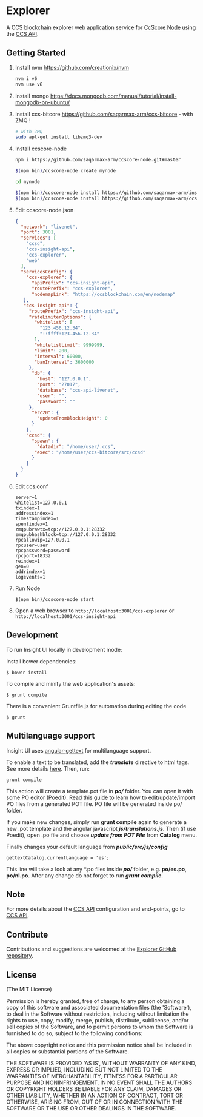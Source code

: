 # Explorer

A CCS blockchain explorer web application service for [CcScore Node](https://github.com/saqarmax-arm/ccscore-node) using the [CCS API](https://github.com/saqarmax-arm/insight-api).


## Getting Started

1. Install nvm https://github.com/creationix/nvm  

    ```bash
    nvm i v6
    nvm use v6
    ```  
2. Install mongo https://docs.mongodb.com/manual/tutorial/install-mongodb-on-ubuntu/  

3. Install ccs-bitcore https://github.com/saqarmax-arm/ccs-bitcore - with ZMQ ! 

    ```bash
    # with ZMQ
    sudo apt-get install libzmq3-dev 
    ```  
4. Install ccscore-node  

    ```bash
    npm i https://github.com/saqarmax-arm/ccscore-node.git#master

    $(npm bin)/ccscore-node create mynode

    cd mynode

    $(npm bin)/ccscore-node install https://github.com/saqarmax-arm/insight-api.git#master
    $(npm bin)/ccscore-node install https://github.com/saqarmax-arm/ccs-explorer.git#master
    ```  
5. Edit ccscore-node.json  

    ```json
    {
      "network": "livenet",
      "port": 3001,
      "services": [
        "ccsd",
        "ccs-insight-api",
        "ccs-explorer",
        "web"
      ],
      "servicesConfig": {
        "ccs-explorer": {
          "apiPrefix": "ccs-insight-api",
          "routePrefix": "ccs-explorer",
          "nodemapLink": "https://ccsblockchain.com/en/nodemap"
       },
       "ccs-insight-api": {
         "routePrefix": "ccs-insight-api",
         "rateLimiterOptions": {
           "whitelist": [
             "123.456.12.34",
             "::ffff:123.456.12.34"
           ],
           "whitelistLimit": 9999999,
           "limit": 200,
           "interval": 60000,
           "banInterval": 3600000
         },
          "db": {
            "host": "127.0.0.1",
            "port": "27017",
            "database": "ccs-api-livenet",
            "user": "",
            "password": ""
         },
          "erc20": {
            "updateFromBlockHeight": 0
          }
        },
        "ccsd": {
          "spawn": {
            "datadir": "/home/user/.ccs",
           "exec": "/home/user/ccs-bitcore/src/ccsd"
          }
        }
      }
    }

    ```  
6. Edit ccs.conf  

    ```
    server=1
    whitelist=127.0.0.1
    txindex=1
    addressindex=1
    timestampindex=1
    spentindex=1
    zmqpubrawtx=tcp://127.0.0.1:28332
    zmqpubhashblock=tcp://127.0.0.1:28332
    rpcallowip=127.0.0.1
    rpcuser=user
    rpcpassword=password
    rpcport=18332
    reindex=1
    gen=0
    addrindex=1
    logevents=1
    ```  
7. Run Node  

    ```
    $(npm bin)/ccscore-node start
    ```  

8. Open a web browser to `http://localhost:3001/ccs-explorer` or `http://localhost:3001/ccs-insight-api`  

## Development

To run Insight UI locally in development mode:

Install bower dependencies:

```
$ bower install
```

To compile and minify the web application's assets:

```
$ grunt compile
```

There is a convenient Gruntfile.js for automation during editing the code

```
$ grunt
```

## Multilanguage support

Insight UI uses [angular-gettext](http://angular-gettext.rocketeer.be) for multilanguage support.

To enable a text to be translated, add the ***translate*** directive to html tags. See more details [here](http://angular-gettext.rocketeer.be/dev-guide/annotate/). Then, run:

```
grunt compile
```

This action will create a template.pot file in ***po/*** folder. You can open it with some PO editor ([Poedit](http://poedit.net)). Read this [guide](http://angular-gettext.rocketeer.be/dev-guide/translate/) to learn how to edit/update/import PO files from a generated POT file. PO file will be generated inside po/ folder.

If you make new changes, simply run **grunt compile** again to generate a new .pot template and the angular javascript ***js/translations.js***. Then (if use Poedit), open .po file and choose ***update from POT File*** from **Catalog** menu.

Finally changes your default language from ***public/src/js/config***

```
gettextCatalog.currentLanguage = 'es';
```

This line will take a look at any *.po files inside ***po/*** folder, e.g.
**po/es.po**, **po/nl.po**. After any change do not forget to run ***grunt
compile***.


## Note

For more details about the [CCS API](https://github.com/saqarmax-arm/insight-api) configuration and end-points, go to [CCS API](https://github.com/saqarmax-arm/insight-api).

## Contribute

Contributions and suggestions are welcomed at the [Explorer GitHub repository](https://github.com/saqarmax-arm/ccs-explorer).


## License
(The MIT License)

Permission is hereby granted, free of charge, to any person obtaining
a copy of this software and associated documentation files (the
'Software'), to deal in the Software without restriction, including
without limitation the rights to use, copy, modify, merge, publish,
distribute, sublicense, and/or sell copies of the Software, and to
permit persons to whom the Software is furnished to do so, subject to
the following conditions:

The above copyright notice and this permission notice shall be
included in all copies or substantial portions of the Software.

THE SOFTWARE IS PROVIDED 'AS IS', WITHOUT WARRANTY OF ANY KIND,
EXPRESS OR IMPLIED, INCLUDING BUT NOT LIMITED TO THE WARRANTIES OF
MERCHANTABILITY, FITNESS FOR A PARTICULAR PURPOSE AND NONINFRINGEMENT.
IN NO EVENT SHALL THE AUTHORS OR COPYRIGHT HOLDERS BE LIABLE FOR ANY
CLAIM, DAMAGES OR OTHER LIABILITY, WHETHER IN AN ACTION OF CONTRACT,
TORT OR OTHERWISE, ARISING FROM, OUT OF OR IN CONNECTION WITH THE
SOFTWARE OR THE USE OR OTHER DEALINGS IN THE SOFTWARE.
